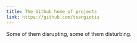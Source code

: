 ```yaml
---
title: The Github home of projects
link: https://github.com/tsangiotis
---
```


Some of them disrupting, some of them disturbing.